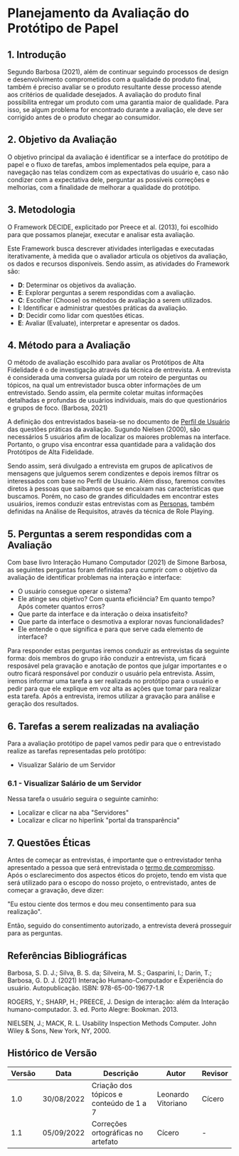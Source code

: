 # Planejamento da Avaliação do Protótipo de Papel

## 1. Introdução

Segundo Barbosa (2021), além de continuar seguindo processos de design e desenvolvimento comprometidos
com a qualidade do produto final, também é preciso avaliar se o produto resultante desse processo atende aos critérios de qualidade desejados. A avaliação do produto final possibilita entregar um produto com
uma garantia maior de qualidade. Para isso, se algum problema for encontrado durante a avaliação, ele
deve ser corrigido antes de o produto chegar ao consumidor.

## 2. Objetivo da Avaliação

O objetivo principal da avaliação é identificar se a interface do protótipo de papel e o fluxo de tarefas, ambos implementados pela equipe, para a navegação nas telas condizem com as expectativas do usuário e, caso não condizer com a expectativa dele, perguntar as possíveis correções e melhorias, com a finalidade de melhorar a qualidade do protótipo.

## 3. Metodologia

O Framework DECIDE, explicitado por Preece et al. (2013), foi escolhido para que possamos planejar, executar e analisar esta avaliação.

Este Framework busca descrever atividades interligadas e executadas iterativamente, à medida que o avaliador articula os objetivos da avaliação, os dados e recursos disponíveis. Sendo assim, as atividades do Framework são:

- **D**: Determinar os objetivos da avaliação.
- **E**: Explorar perguntas a serem respondidas com a avaliação.
- **C**: Escolher (Choose) os métodos de avaliação a serem utilizados.
- **I**: Identificar e administrar questões práticas da avaliação.
- **D**: Decidir como lidar com questões éticas.
- **E**: Avaliar (Evaluate), interpretar e apresentar os dados.

## 4. Método para a Avaliação

O método de avaliação escolhido para avaliar os Protótipos de Alta Fidelidade é o de investigação através da técnica de entrevista. A entrevista é considerada uma conversa guiada por um roteiro de perguntas ou tópicos, na qual um entrevistador busca obter informações de um entrevistado. Sendo assim, ela permite coletar muitas informações detalhadas e profundas de usuários individuais, mais do que questionários e grupos de foco. (Barbosa, 2021)

A definição dos entrevistados baseia-se no documento de <a href="https://interacao-humano-computador.github.io/2022.1-PMDF/#/analise_de_requisitos/perfil_do_usuario">Perfil de Usuário</a> das questões práticas da avaliação. Sugundo Nielsen (2000), são necessários 5 usuários afim de localizar os maiores problemas na interface. Portanto, o grupo visa encontrar essa quantidade para a validação dos Protótipos de Alta Fidelidade.

Sendo assim, será divulgado a entrevista em grupos de aplicativos de mensagens que julguemos serem condizentes e depois iremos filtrar os interessados com base no Perfil de Usuário. Além disso, faremos convites diretos à pessoas que saibamos que se encaixam nas características que buscamos. Porém, no caso de grandes dificuldades em encontrar estes usuários, iremos conduzir estas entrevistas com as <a href="https://interacao-humano-computador.github.io/2022.1-PMDF/#/analise_de_requisitos/personas">Personas</a>, também definidas na Análise de Requisitos, através da técnica de Role Playing.

## 5. Perguntas a serem respondidas com a Avaliação

Com base livro Interação Humano Computador (2021) de Simone Barbosa, as seguintes perguntas foram definidas para cumprir com o objetivo da avaliação de identificar problemas na interação e interface:

- O usuário consegue operar o sistema?
- Ele atinge seu objetivo? Com quanta eficiência? Em quanto tempo? Após cometer quantos erros?
- Que parte da interface e da interação o deixa insatisfeito?
- Que parte da interface o desmotiva a explorar novas funcionalidades?
- Ele entende o que significa e para que serve cada elemento de interface?

Para responder estas perguntas iremos conduzir as entrevistas da seguinte forma: dois membros do grupo irão conduzir a entrevista, um ficará resposável pela gravação e anotação de pontos que julgar importantes e o outro ficará responsável por conduzir o usuário pela entrevista. Assim, iremos informar uma tarefa a ser realizada no protótipo para o usuário e pedir para que ele explique em voz alta as ações que tomar para realizar esta tarefa. Após a entrevista, iremos utilizar a gravação para análise e geração dos resultados.

## 6. Tarefas a serem realizadas na avaliação

Para a avaliação protótipo de papel vamos pedir para que o entrevistado realize as tarefas representadas pelo protótipo:

- Visualizar Salário de um Servidor

### 6.1 - Visualizar Salário de um Servidor

Nessa tarefa o usuário seguira o seguinte caminho:

- Localizar e clicar na aba "Servidores"
- Localizar e clicar no hiperlink "portal da transparência"

## 7. Questões Éticas

Antes de começar as entrevistas, é importante que o entrevistador tenha apresentado a pessoa que será entrevistada o <a href="https://interacao-humano-computador.github.io/2022.1-PMDF/#/analise_de_requisitos/aspectos_eticos">termo de compromisso</a>. Após o esclarecimento dos aspectos éticos do projeto, tendo em vista que será utilizado para o escopo do nosso projeto, o entrevistado, antes de começar a gravação, deve dizer:

"Eu estou ciente dos termos e dou meu consentimento para sua realização".

Então, seguido do consentimento autorizado, a entrevista deverá prosseguir para as perguntas.

## Referências Bibliográficas

Barbosa, S. D. J.; Silva, B. S. da; Silveira, M. S.; Gasparini, I.; Darin, T.; Barbosa, G. D. J. (2021)
Interação Humano-Computador e Experiência do usuário. Autopublicação. ISBN: 978-65-00-19677-1.R

ROGERS, Y.; SHARP, H.; PREECE, J. Design de interação: além da Interação humano-computador. 3. ed. Porto Alegre: Bookman. 2013.

NIELSEN, J.; MACK, R. L. Usability Inspection Methods Computer. John Wiley &
Sons, New York, NY, 2000.

## Histórico de Versão

| Versão | Data       | Descrição                               | Autor              | Revisor |
| ------ | ---------- | --------------------------------------- | ------------------ | ------- |
| 1.0    | 30/08/2022 | Criação dos tópicos e conteúdo de 1 a 7 | Leonardo Vitoriano | Cícero  |
| 1.1    | 05/09/2022 | Correções ortográficas no artefato      | Cícero             | -       |
